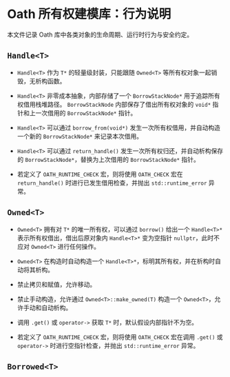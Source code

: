 # Oath 所有权建模库：行为说明

本文件记录 Oath 库中各类对象的生命周期、运行时行为与安全约定。

## ``Handle<T>``

- ``Handle<T>`` 作为 ``T*`` 的轻量级封装，只能跟随 ``Owned<T>`` 等所有权对象一起销毁，无析构函数。

- ``Handle<T>`` 非零成本抽象，内部存储了一个 ``BorrowStackNode*`` 用于追踪所有权借用栈堆路径。 ``BorrowStackNode`` 内部保存了借出所有权对象的 ``void*`` 指针和上一次借用的 ``BorrowStackNode*`` 指针。

- ``Handle<T>`` 可以通过 ``borrow_from(void*)`` 发生一次所有权借用，并自动构造一个新的 ``BorrowStackNode*`` 来记录本次借用。

- ``Handle<T>`` 可以通过 ``return_handle()`` 发生一次所有权归还，并自动析构保存的 ``BorrowStackNode*``，替换为上次借用的 ``BorrowStackNode*`` 指针。

- 若定义了 ``OATH_RUNTIME_CHECK`` 宏，则将使用 ``OATH_CHECK`` 宏在``return_handle()`` 时进行已发生借用检查，并抛出 ``std::runtime_error`` 异常。

## ``Owned<T>``

- ``Owned<T>`` 拥有对 ``T*`` 的唯一所有权，可以通过 ``borrow()`` 给出一个 ``Handle<T>*`` 表示所有权借出，借出后原对象内 ``Handle<T>*`` 变为空指针 ``nullptr``，此时不应对 ``Owned<T>`` 进行任何操作。

- ``Owned<T>`` 在构造时自动构造一个 ``Handle<T>*``，标明其所有权，并在析构时自动将其析构。

- 禁止拷贝和赋值，允许移动。

- 禁止手动构造，允许通过 ``Owned<T>::make_owned(T)`` 构造一个 ``Owned<T>``，允许手动和自动析构。

- 调用 ``.get()`` 或 ``operator->`` 获取 ``T*`` 时，默认假设内部指针不为空。

- 若定义了 ``OATH_RUNTIME_CHECK`` 宏，则将使用 ``OATH_CHECK`` 宏在调用 ``.get()`` 或 ``operator->`` 时进行空指针检查，并抛出 ``std::runtime_error`` 异常。

## ``Borrowed<T>``


